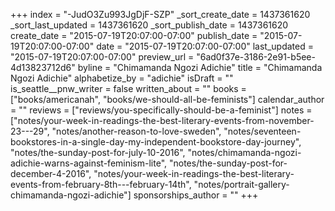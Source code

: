 +++
index = "-JudO3Zu993JgDjF-SZP"
_sort_create_date = 1437361620
_sort_last_updated = 1437361620
_sort_publish_date = 1437361620
create_date = "2015-07-19T20:07:00-07:00"
publish_date = "2015-07-19T20:07:00-07:00"
date = "2015-07-19T20:07:00-07:00"
last_updated = "2015-07-19T20:07:00-07:00"
preview_url = "6ad0f37e-3186-2e91-b5ee-4d13823712d6"
byline = "Chimamanda Ngozi Adichie"
title = "Chimamanda Ngozi Adichie"
alphabetize_by = "adichie"
isDraft = ""
is_seattle__pnw_writer = false
written_about = ""
books = ["books/americanah", "books/we-should-all-be-feminists"]
calendar_author = ""
reviews = ["reviews/you-specifically-should-be-a-feminist"]
notes = ["notes/your-week-in-readings-the-best-literary-events-from-november-23---29", "notes/another-reason-to-love-sweden", "notes/seventeen-bookstores-in-a-single-day-my-independent-bookstore-day-journey", "notes/the-sunday-post-for-july-10-2016", "notes/chimamanda-ngozi-adichie-warns-against-feminism-lite", "notes/the-sunday-post-for-december-4-2016", "notes/your-week-in-readings-the-best-literary-events-from-february-8th---february-14th", "notes/portrait-gallery-chimamanda-ngozi-adichie"]
sponsorships_author = ""
+++
